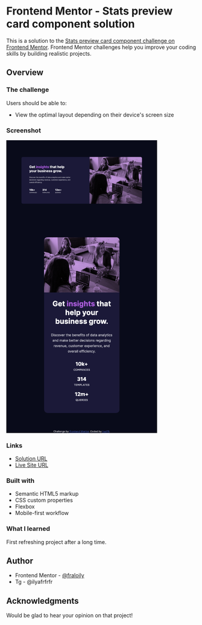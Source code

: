 # Frontend Mentor - Stats preview card component solution

This is a solution to the [Stats preview card component challenge on Frontend Mentor](https://www.frontendmentor.io/challenges/stats-preview-card-component-8JqbgoU62). Frontend Mentor challenges help you improve your coding skills by building realistic projects.

## Overview

### The challenge

Users should be able to:

- View the optimal layout depending on their device's screen size

### Screenshot

<img alt="Desktop screenshoot" src="Screenshot%20desc.png"  width=400 align=center>

<img alt="Mobile screenshoot" src="./images/Screenshot%20mobile.png"  width=400 align=center>

### Links

- [Solution URL](https://your-solution-url.com)
- [Live Site URL](https://your-live-site-url.com)

### Built with

- Semantic HTML5 markup
- CSS custom properties
- Flexbox
- Mobile-first workflow

### What I learned

First refreshing project after a long time.

## Author

- Frontend Mentor - [@fraloily](https://www.frontendmentor.io/profile/fraloily)
- Tg - @ilyafrfrfr


## Acknowledgments

Would be glad to hear your opinion on that project!